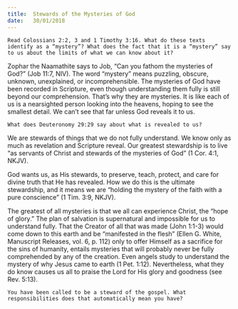 ```yaml
---
title:  Stewards of the Mysteries of God
date:   30/01/2018
---
```


`Read Colossians 2:2, 3 and 1 Timothy 3:16. What do these texts identify as a “mystery”? What does the fact that it is a “mystery” say to us about the limits of what we can know about it?`

Zophar the Naamathite says to Job, “Can you fathom the mysteries of God?” (Job 11:7, NIV). The word “mystery” means puzzling, obscure, unknown, unexplained, or incomprehensible. The mysteries of God have been recorded in Scripture, even though understanding them fully is still beyond our comprehension. That’s why they are mysteries. It is like each of us is a nearsighted person looking into the heavens, hoping to see the smallest detail. We can’t see that far unless God reveals it to us.

`What does Deuteronomy 29:29 say about what is revealed to us?`

We are stewards of things that we do not fully understand. We know only as much as revelation and Scripture reveal. Our greatest stewardship is to live “as servants of Christ and stewards of the mysteries of God” (1 Cor. 4:1, NKJV).

God wants us, as His stewards, to preserve, teach, protect, and care for divine truth that He has revealed. How we do this is the ultimate stewardship, and it means we are “holding the mystery of the faith with a pure conscience” (1 Tim. 3:9, NKJV).

The greatest of all mysteries is that we all can experience Christ, the “hope of glory.” The plan of salvation is supernatural and impossible for us to understand fully. That the Creator of all that was made (John 1:1-3) would come down to this earth and be “manifested in the flesh” (Ellen G. White, Manuscript Releases, vol. 6, p. 112) only to offer Himself as a sacrifice for the sins of humanity, entails mysteries that will probably never be fully comprehended by any of the creation. Even angels study to understand the mystery of why Jesus came to earth (1 Pet. 1:12). Nevertheless, what they do know causes us all to praise the Lord for His glory and goodness (see Rev. 5:13).

`You have been called to be a steward of the gospel. What responsibilities does that automatically mean you have?`